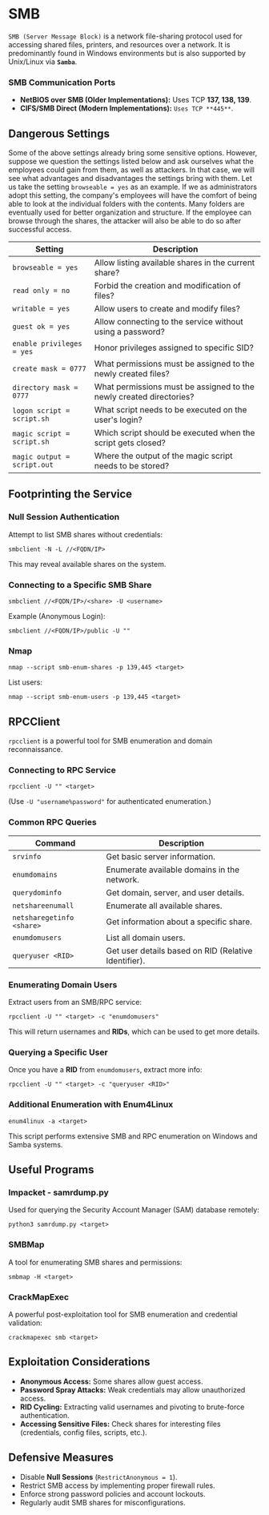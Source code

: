 # SMB

`SMB (Server Message Block)` is a network file-sharing protocol used for accessing shared files, printers, and resources over a network. It is predominantly found in Windows environments but is also supported by Unix/Linux via **`Samba`**.

### SMB Communication Ports

- **NetBIOS over SMB (Older Implementations):** Uses TCP **137, 138, 139**.
- **CIFS/SMB Direct (Modern Implementations):** `Uses TCP **445**`.

## Dangerous Settings

Some of the above settings already bring some sensitive options. 
However, suppose we question the settings listed below and ask ourselves
 what the employees could gain from them, as well as attackers. In that 
case, we will see what advantages and disadvantages the settings bring 
with them. Let us take the setting `browseable = yes` as an 
example. If we as administrators adopt this setting, the company's 
employees will have the comfort of being able to look at the individual 
folders with the contents. Many folders are eventually used for better 
organization and structure. If the employee can browse through the 
shares, the attacker will also be able to do so after successful access.

| **Setting** | **Description** |
| --- | --- |
| `browseable = yes` | Allow listing available shares in the current share? |
| `read only = no` | Forbid the creation and modification of files? |
| `writable = yes` | Allow users to create and modify files? |
| `guest ok = yes` | Allow connecting to the service without using a password? |
| `enable privileges = yes` | Honor privileges assigned to specific SID? |
| `create mask = 0777` | What permissions must be assigned to the newly created files? |
| `directory mask = 0777` | What permissions must be assigned to the newly created directories? |
| `logon script = script.sh` | What script needs to be executed on the user's login? |
| `magic script = script.sh` | Which script should be executed when the script gets closed? |
| `magic output = script.out` | Where the output of the magic script needs to be stored? |

## **Footprinting the Service**

### Null Session Authentication

Attempt to list SMB shares without credentials:

```
smbclient -N -L //<FQDN/IP>
```

This may reveal available shares on the system.

### Connecting to a Specific SMB Share

```
smbclient //<FQDN/IP>/<share> -U <username>
```

Example (Anonymous Login):

```
smbclient //<FQDN/IP>/public -U ""
```

### Nmap

```
nmap --script smb-enum-shares -p 139,445 <target>
```

List users:

```
nmap --script smb-enum-users -p 139,445 <target>
```

## RPCClient

`rpcclient` is a powerful tool for SMB enumeration and domain reconnaissance.

### Connecting to RPC Service

```
rpcclient -U "" <target>
```

(Use `-U "username%password"` for authenticated enumeration.)

### Common RPC Queries

| **Command** | **Description** |
| --- | --- |
| `srvinfo` | Get basic server information. |
| `enumdomains` | Enumerate available domains in the network. |
| `querydominfo` | Get domain, server, and user details. |
| `netshareenumall` | Enumerate all available shares. |
| `netsharegetinfo <share>` | Get information about a specific share. |
| `enumdomusers` | List all domain users. |
| `queryuser <RID>` | Get user details based on RID (Relative Identifier). |

### Enumerating Domain Users

Extract users from an SMB/RPC service:

```
rpcclient -U "" <target> -c "enumdomusers"
```

This will return usernames and **RIDs**, which can be used to get more details.

### Querying a Specific User

Once you have a **RID** from `enumdomusers`, extract more info:

```
rpcclient -U "" <target> -c "queryuser <RID>"
```

### Additional Enumeration with Enum4Linux

```
enum4linux -a <target>
```

This script performs extensive SMB and RPC enumeration on Windows and Samba systems.

## Useful Programs

### Impacket - samrdump.py

Used for querying the Security Account Manager (SAM) database remotely:

```
python3 samrdump.py <target>
```

### SMBMap

A tool for enumerating SMB shares and permissions:

```
smbmap -H <target>
```

### CrackMapExec

A powerful post-exploitation tool for SMB enumeration and credential validation:

```
crackmapexec smb <target>
```

## Exploitation Considerations

- **Anonymous Access:** Some shares allow guest access.
- **Password Spray Attacks:** Weak credentials may allow unauthorized access.
- **RID Cycling:** Extracting valid usernames and pivoting to brute-force authentication.
- **Accessing Sensitive Files:** Check shares for interesting files (credentials, config files, scripts, etc.).

## Defensive Measures

- Disable **Null Sessions** (`RestrictAnonymous = 1`).
- Restrict SMB access by implementing proper firewall rules.
- Enforce strong password policies and account lockouts.
- Regularly audit SMB shares for misconfigurations.